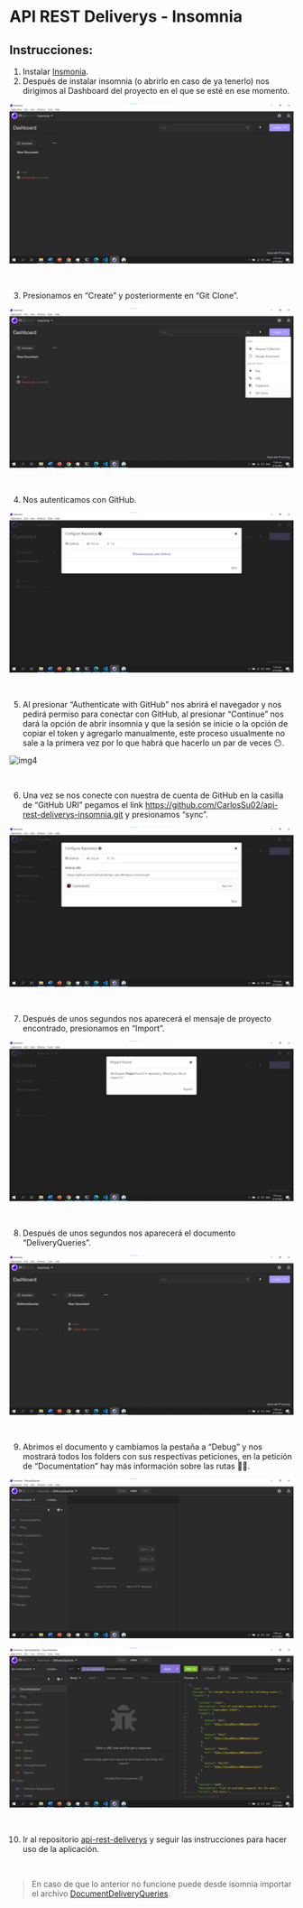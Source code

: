 
# API REST Deliverys - Insomnia

## Instrucciones:
1. Instalar [Insmonia](https://insomnia.rest/download).
2. Después de instalar insomnia (o abrirlo en caso de ya tenerlo) nos dirigimos al Dashboard del proyecto en el que se esté en ese momento.

![img1](https://github.com/CarlosSu02/api-rest-deliverys-insomnia/blob/main/files/imgs/img1.png)

<br>

3. Presionamos en “Create” y posteriormente en “Git Clone”.

![img2](https://github.com/CarlosSu02/api-rest-deliverys-insomnia/blob/main/files/imgs/img2.png)

<br>

4. Nos autenticamos con GitHub.
 
![img3](https://github.com/CarlosSu02/api-rest-deliverys-insomnia/blob/main/files/imgs/img3.png)

<br>

5. Al presionar “Authenticate with GitHub” nos abrirá el navegador y nos pedirá permiso para conectar con GitHub, al presionar “Continue” nos dará la opción de abrir insomnia y que la sesión se inicie o la opción de copiar el token y agregarlo manualmente, este proceso usualmente no sale a la primera vez por lo que habrá que hacerlo un par de veces 😶.
 
![img4](https://github.com/CarlosSu02/api-rest-deliverys-insomnia/blob/main/files/imgs/img4.png)

<br>

6. Una vez se nos conecte con nuestra de cuenta de GitHub en la casilla de “GitHub URI” pegamos el link https://github.com/CarlosSu02/api-rest-deliverys-insomnia.git y presionamos “sync”.

![img5](https://github.com/CarlosSu02/api-rest-deliverys-insomnia/blob/main/files/imgs/img5.png)

<br>

7. Después de unos segundos nos aparecerá el mensaje de proyecto encontrado, presionamos en “Import”.

![img6](https://github.com/CarlosSu02/api-rest-deliverys-insomnia/blob/main/files/imgs/img6.png)

<br>

8. Después de unos segundos nos aparecerá el documento “DeliveryQueries”.

![img7](https://github.com/CarlosSu02/api-rest-deliverys-insomnia/blob/main/files/imgs/img7.png)

<br>

9. Abrimos el documento y cambiamos la pestaña a “Debug” y nos mostrará todos los folders con sus respectivas peticiones, en la petición de “Documentation” hay más información sobre las rutas 👋🏻.

![img8](https://github.com/CarlosSu02/api-rest-deliverys-insomnia/blob/main/files/imgs/img8.png)

![img9](https://github.com/CarlosSu02/api-rest-deliverys-insomnia/blob/main/files/imgs/img9.png)

<br>

10. Ir al repositorio [api-rest-deliverys](https://github.com/CarlosSu02/api-rest-deliverys) y seguir las instrucciones para hacer uso de la aplicación.

<br>

> En caso de que lo anterior no funcione puede desde isomnia importar el archivo [DocumentDeliveryQueries](https://github.com/CarlosSu02/api-rest-deliverys-insomnia/blob/main/files/DocumentDeliveryQueries).